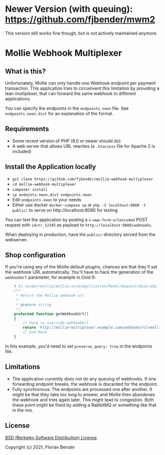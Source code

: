 # Newer Version (with queuing): https://github.com/fjbender/mwm2 

This version still works fine though, but is not actively maintained anymore.

# Mollie Webhook Multiplexer

## What is this?

Unfortunately, Mollie can only handle one Webhook endpoint per payment transaction. This application tries to circumvent this limitation by providing a lean multiplexer, that can forward the same webhook to different applications.

You can specify the endpoints in the `endpoints.neon` file. See `endpoints.neon.dist` for an explanation of the format.

## Requirements

* Some recent version of PHP (8.0 or newer should do)
* A web server that allows URL rewrites (a `.htaccess` file for Apache 2 is included)

## Install the Application locally

* `git clone https://github.com/fjbender/mollie-webhook-multiplexer`
* `cd mollie-webhook-multiplexer`
* `composer install`
* `cp endoints.neon.dist endpoints.neon`
* Edit `endpoints.neon` to your needs
* Either use docker `docker-compose up` or `php -S localhost:8080 -t public/` to serve on http://localhost:8080 for testing

You can test the application by posting a `x-www-form-urlencoded` POST request with `id=tr_12345` as payload to `http://localhost:8080/webhooks`.

When deploying in production, have the `public/` directory served from the webserver.

## Shop configuration

If you're using any of the Mollie default plugins, chances are that they'll set the webhook URL automatically. You'll have to hack the generation of the `webhookUrl` parameter, for example in Oxid 6:

```php
    # In vendor/mollie/mollie-oxid/Application/Model/Request/Base.php
    /**
     * Return the Mollie webhook url
     *
     * @return string
     */
    protected function getWebhookUrl()
    {
        // Hack to override webhookUrl
        return 'http://mollie-multiplexer.example.com/webhooks?cl=mollieWebhook';
        // End Hack
    }
```

In this example, you'd need to set `preserve_query: true` in the endpoints file.

## Limitations

* The application currently does not do any queuing of webhooks. If one forwarding endpoint breaks, the webhook is discarded for the endpoint.
* Fully synchronous: The endpoints are processed one after another. It might be that they take too long to answer, and Mollie then abandones the webhook and tries again later. This might lead to congestion. Both these point might be fixed by adding a RabbitMQ or something like that in the mix.

## License

[BSD (Berkeley Software Distribution) License](https://opensource.org/licenses/bsd-license.php).

Copyright (c) 2021, Florian Bender
